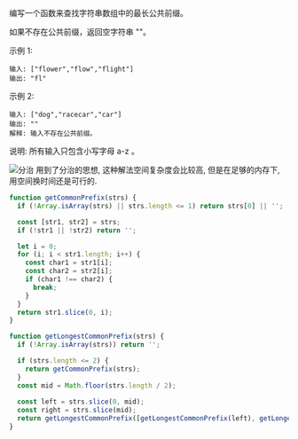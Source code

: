 编写一个函数来查找字符串数组中的最长公共前缀。

如果不存在公共前缀，返回空字符串 ""。

示例 1:
```!
输入: ["flower","flow","flight"]
输出: "fl"
```

示例 2:
```!
输入: ["dog","racecar","car"]
输出: ""
解释: 输入不存在公共前缀。
```

说明:
所有输入只包含小写字母 a-z 。

![分治](https://pic.leetcode-cn.com/8bb79902c99719a923d835b9265b2dea6f20fe7f067f313cddcf9dd2a8124c94-file_1555694229984)
用到了分治的思想, 这种解法空间复杂度会比较高, 但是在足够的内存下, 用空间换时间还是可行的.

```js
function getCommonPrefix(strs) {
  if (!Array.isArray(strs) || strs.length <= 1) return strs[0] || '';

  const [str1, str2] = strs;
  if (!str1 || !str2) return '';

  let i = 0;
  for (i; i < str1.length; i++) {
    const char1 = str1[i];
    const char2 = str2[i];
    if (char1 !== char2) {
      break;
    }
  }
  return str1.slice(0, i);
}

function getLongestCommonPrefix(strs) {
  if (!Array.isArray(strs)) return '';

  if (strs.length <= 2) {
    return getCommonPrefix(strs);
  }
  const mid = Math.floor(strs.length / 2);
    
  const left = strs.slice(0, mid);
  const right = strs.slice(mid);
  return getLongestCommonPrefix([getLongestCommonPrefix(left), getLongestCommonPrefix(right)]);
}
```
